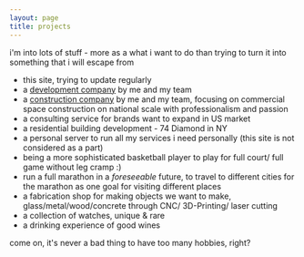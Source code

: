 ```yaml
---
layout: page
title: projects
---
```

i'm into lots of stuff - more as a what i want to do than trying to turn it into something that i will escape from

- this site, trying to update regularly
- a [development company](https://defineny.com) by me and my team
- a [construction company](https://dfncontracting.com) by me and my team, focusing on commercial space construction on national scale with professionalism and passion
- a consulting service for brands want to expand in US market
- a residential building development - 74 Diamond in NY
- a personal server to run all my services i need personally (this site is not considered as a part)
- being a more sophisticated basketball player to play for full court/ full game without leg cramp :)
- run a full marathon in a *foreseeable* future, to travel to different cities for the marathon as one goal for visiting different places
- a fabrication shop for making objects we want to make, glass/metal/wood/concrete through CNC/ 3D-Printing/ laser cutting
- a collection of watches, unique & rare
- a drinking experience of good wines

come on, it's never a bad thing to have too many hobbies, right?